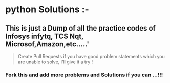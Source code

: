# python Solutions :-

## This is just a Dump of all the practice codes of Infosys infytq, TCS Nqt, Microsof,Amazon,etc.....'

> Create Pull Requests if you have good problem statements which you are unable to solve, I'll give it a try !
### Fork this and add more problems and Solutions if you can ...!!!
